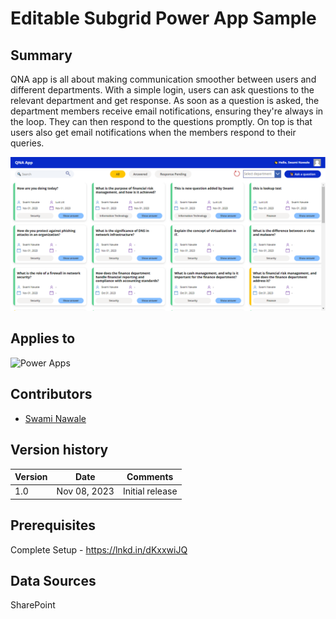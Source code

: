 # Editable Subgrid Power App Sample

## Summary

QNA app is all about making communication smoother between users and different departments. With a simple login, users can ask questions to the relevant department and get response. As soon as a question is asked, the department members receive email notifications, ensuring they're always in the loop. They can then respond to the questions promptly. On top is that users also get email notifications when the members respond to their queries.

![Preview](./assets/preview.png)

## Applies to

![Power Apps](https://img.shields.io/badge/Power%20Apps-Yes-green "Yes")

## Contributors

- [Swami Nawale](https://www.linkedin.com/in/swaminawale/)

## Version history

| Version | Date         | Comments        |
| ------- | ------------ | --------------- |
| 1.0     | Nov 08, 2023 | Initial release |

## Prerequisites

Complete Setup - https://lnkd.in/dKxxwiJQ

## Data Sources

SharePoint
